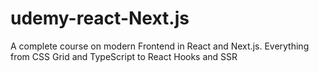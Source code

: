 # udemy-react-Next.js
A complete course on modern Frontend in React and Next.js. Everything from CSS Grid and TypeScript to React Hooks and SSR
